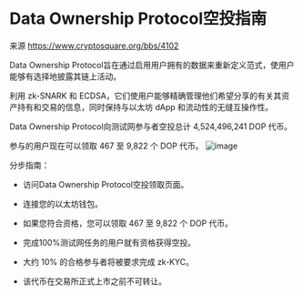 # Data Ownership Protocol空投指南

来源 https://www.cryptosquare.org/bbs/4102

Data Ownership Protocol旨在通过启用用户拥有的数据来重新定义范式，使用户能够有选择地披露其链上活动。 

利用 zk-SNARK 和 ECDSA，它们使用户能够精确管理他们希望分享的有关其资产持有和交易的信息，同时保持与以太坊 dApp 和流动性的无缝互操作性。

Data Ownership Protocol向测试网参与者空投总计 4,524,496,241 DOP 代币。 

参与的用户现在可以领取 467 至 9,822 个 DOP 代币。
![image](https://github.com/roomyweb3/airdrops/assets/165030655/8517a369-29ee-4d99-b5f3-ebb319cf65ba)

分步指南：

- 访问Data Ownership Protocol空投领取页面。

- 连接您的以太坊钱包。

- 如果您符合资格，您可以领取 467 至 9,822 个 DOP 代币。

- 完成100%测试网任务的用户就有资格获得空投。

- 大约 10% 的合格参与者将被要求完成 zk-KYC。

- 该代币在交易所正式上市之前不可转让。
